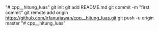 "# cpp__hitung_luas"  git init git add README.md git commit -m "first commit" git remote add origin https://github.com/irfanuriawan/cpp__hitung_luas.git git push -u origin master 
"# cpp__hitung_luas" 
